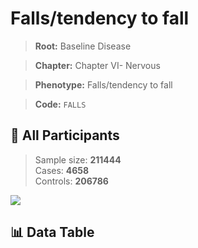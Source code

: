# Falls/tendency to fall

> **Root:** Baseline Disease  

> **Chapter:** Chapter VI- Nervous  

> **Phenotype:** Falls/tendency to fall  

> **Code:** `FALLS`

## 🧪 All Participants  
> Sample size: **211444**  
> Cases: **4658**  
> Controls: **206786**
<img src="/Sensitive/Figures/ALL/Baseline/FALLS.png"/>

## 📊 Data Table
<CsvTableMRF src="/Sensitive/Data/ALL/Baseline/LG_FALLS.csv"/>

